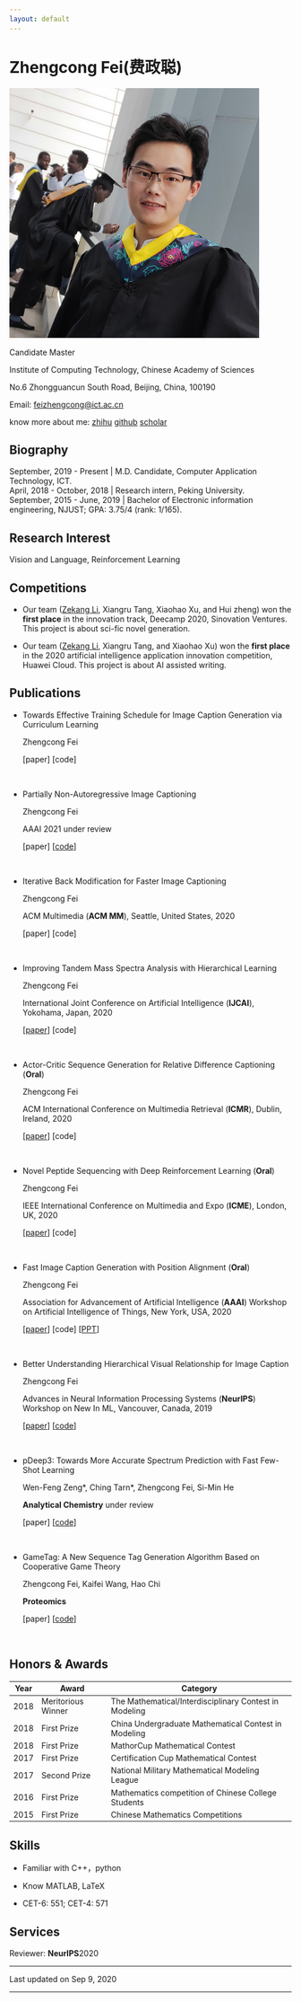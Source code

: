 ```yaml
---
layout: default
---
```


# Zhengcong Fei(费政聪)

<img class="profile-picture" src="picture1.png">
  
  
Candidate Master  

Institute of Computing Technology, Chinese Academy of Sciences  

No.6 Zhongguancun South Road, Beijing, China, 100190  

Email: [feizhengcong@ict.ac.cn](mailto:feizhengcong@ict.ac.cn)  

know more about me: [zhihu](https://www.zhihu.com/people/mai-zi-31-63/activities) [github](https://github.com/feizc)   [scholar](https://scholar.google.com/citations?user=_43YnBcAAAAJ&hl=zh-CN) 

 
## Biography

September, 2019 - Present | M.D. Candidate, Computer Application Technology, ICT.   
April, 2018 - October, 2018 | Research intern, Peking University.  
September, 2015 - June, 2019 | Bachelor of Electronic information engineering, NJUST; GPA: 3.75/4 (rank: 1/165).     

## Research Interest

Vision and Language, Reinforcement Learning 


## Competitions 

* Our team ([Zekang Li](https://zekangli.com/), Xiangru Tang, Xiaohao Xu, and Hui zheng) won the **first place** in the innovation track, Deecamp 2020, Sinovation Ventures. 
   This project is about sci-fic novel generation. 

* Our team ([Zekang Li](https://zekangli.com/), Xiangru Tang, and Xiaohao Xu) won the **first place** in the 2020 artificial intelligence application innovation competition, Huawei Cloud. This project is about AI assisted writing. 

## Publications 

* Towards Effective Training Schedule for Image Caption Generation via Curriculum Learning
  
  Zhengcong Fei 
  
  [paper] [code] 
  
  &nbsp;  


* Partially Non-Autoregressive Image Captioning  
  
  Zhengcong Fei 
  
  AAAI 2021 under review

  [paper] [[code](https://github.com/feizc/PNAIC/tree/master)] 
  
  &nbsp;  

* Iterative Back Modification for Faster Image Captioning 
  
  Zhengcong Fei
  
  ACM Multimedia (**ACM MM**), Seattle, United States, 2020
  
  [paper]  [code] 
   
  &nbsp;  
  
* Improving Tandem Mass Spectra Analysis with Hierarchical Learning 

  Zhengcong Fei  
  
  International Joint Conference on Artificial Intelligence (**IJCAI**), Yokohama, Japan, 2020

  [[paper](https://www.ijcai.org/Proceedings/2020/0599.pdf)]  [code] 
   
  &nbsp;   

* Actor-Critic Sequence Generation for Relative Difference Captioning  (**Oral**)

  Zhengcong Fei  
  
  ACM International Conference on Multimedia Retrieval (**ICMR**), Dublin, Ireland, 2020

  [[paper](https://dl.acm.org/doi/pdf/10.1145/3372278.3390679)]  [code] 
   
  &nbsp;   

* Novel Peptide Sequencing with Deep Reinforcement Learning  (**Oral**)

  Zhengcong Fei  
  
  IEEE International Conference on Multimedia and Expo (**ICME**), London, UK, 2020

  [[paper](https://ieeexplore.ieee.org/document/9102827)]  [code] 
   
  &nbsp;   
  
* Fast Image Caption Generation with Position Alignment (**Oral**)

  Zhengcong Fei 

  Association for Advancement of Artificial Intelligence (**AAAI**) Workshop on Artificial Intelligence of Things, New York, USA, 2020 

  [[paper](https://arxiv.org/abs/1912.06365)]  [code]  [[PPT](https://aiotworkshop.github.io/2020/program.html)]  
  
&nbsp;  

* Better Understanding Hierarchical Visual Relationship for Image Caption 

  Zhengcong Fei 

  Advances in Neural Information Processing Systems (**NeurIPS**) Workshop on New In ML, Vancouver, Canada, 2019 
  
 
  [[paper](https://arxiv.org/abs/1912.01881)]  [[code](https://github.com/feizc/GNN-Pytorch)]  
  
&nbsp;  


* pDeep3: Towards More Accurate Spectrum Prediction with Fast Few-Shot Learning   

  Wen-Feng Zeng*, Ching Tarn*, Zhengcong Fei, Si-Min He  

  **Analytical Chemistry** under review  
 
  [paper]  [[code](https://github.com/pFindStudio/pDeep3)]  
  
&nbsp;  

* GameTag: A New Sequence Tag Generation Algorithm Based on Cooperative Game Theory 

  Zhengcong Fei, Kaifei Wang, Hao Chi  
  
  **Proteomics** 
  
  [paper]  [[code](https://github.com/feizc/GameTag)] 

&nbsp;  




## Honors & Awards

Year | Award | Category
-----|-------|--------
2018 | Meritorious Winner  | The Mathematical/Interdisciplinary Contest in Modeling
2018 | First Prize | China Undergraduate Mathematical Contest in Modeling
2018 | First Prize | MathorCup Mathematical Contest
2017 | First Prize | Certification Cup Mathematical Contest
2017 | Second Prize  | National Military Mathematical Modeling League
2016 | First Prize | Mathematics competition of Chinese College Students
2015 | First Prize | Chinese Mathematics Competitions  


## Skills

* Familiar with  C++，python

* Know  MATLAB, LaTeX

* CET-6: 551; CET-4: 571
 


## Services

Reviewer: **NeurIPS**2020


---


Last updated on Sep 9, 2020


---




